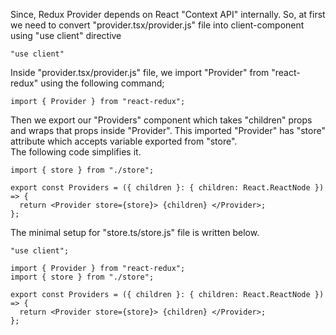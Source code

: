 Since, Redux Provider depends on React "Context API" internally. So, at first we need to convert "provider.tsx/provider.js" file into client-component using "use client" directive

```
"use client"
```

Inside "provider.tsx/provider.js" file, we import "Provider" from "react-redux" using the following command;

```
import { Provider } from "react-redux";
```

Then we export our "Providers" component which takes "children" props and wraps that props inside "Provider". This imported "Provider" has "store" attribute which accepts variable exported from "store".
<br> The following code simplifies it.

```
import { store } from "./store";

export const Providers = ({ children }: { children: React.ReactNode }) => {
  return <Provider store={store}> {children} </Provider>;
};
```

The minimal setup for "store.ts/store.js" file is written below.

```
"use client";

import { Provider } from "react-redux";
import { store } from "./store";

export const Providers = ({ children }: { children: React.ReactNode }) => {
  return <Provider store={store}> {children} </Provider>;
};
```
